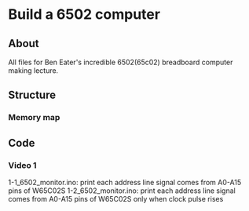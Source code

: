 # Build a 6502 computer

## About

All files for Ben Eater's incredible 6502(65c02) breadboard computer making lecture.

## Structure

### Memory map



## Code

### Video 1

1-1_6502_monitor.ino: print each address line signal comes from A0-A15 pins of W65C02S
1-2_6502_monitor.ino: print each address line signal comes from A0-A15 pins of W65C02S only when clock pulse rises
